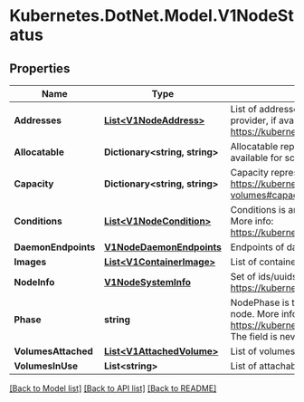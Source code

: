 # Kubernetes.DotNet.Model.V1NodeStatus
## Properties

Name | Type | Description | Notes
------------ | ------------- | ------------- | -------------
**Addresses** | [**List&lt;V1NodeAddress&gt;**](V1NodeAddress.md) | List of addresses reachable to the node. Queried from cloud provider, if available. More info: https://kubernetes.io/docs/concepts/nodes/node/#addresses | [optional] 
**Allocatable** | **Dictionary&lt;string, string&gt;** | Allocatable represents the resources of a node that are available for scheduling. Defaults to Capacity. | [optional] 
**Capacity** | **Dictionary&lt;string, string&gt;** | Capacity represents the total resources of a node. More info: https://kubernetes.io/docs/concepts/storage/persistent-volumes#capacity | [optional] 
**Conditions** | [**List&lt;V1NodeCondition&gt;**](V1NodeCondition.md) | Conditions is an array of current observed node conditions. More info: https://kubernetes.io/docs/concepts/nodes/node/#condition | [optional] 
**DaemonEndpoints** | [**V1NodeDaemonEndpoints**](V1NodeDaemonEndpoints.md) | Endpoints of daemons running on the Node. | [optional] 
**Images** | [**List&lt;V1ContainerImage&gt;**](V1ContainerImage.md) | List of container images on this node | [optional] 
**NodeInfo** | [**V1NodeSystemInfo**](V1NodeSystemInfo.md) | Set of ids/uuids to uniquely identify the node. More info: https://kubernetes.io/docs/concepts/nodes/node/#info | [optional] 
**Phase** | **string** | NodePhase is the recently observed lifecycle phase of the node. More info: https://kubernetes.io/docs/concepts/nodes/node/#phase The field is never populated, and now is deprecated. | [optional] 
**VolumesAttached** | [**List&lt;V1AttachedVolume&gt;**](V1AttachedVolume.md) | List of volumes that are attached to the node. | [optional] 
**VolumesInUse** | **List&lt;string&gt;** | List of attachable volumes in use (mounted) by the node. | [optional] 

[[Back to Model list]](../README.md#documentation-for-models) [[Back to API list]](../README.md#documentation-for-api-endpoints) [[Back to README]](../README.md)

